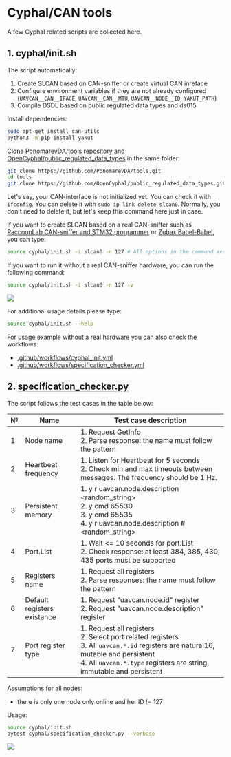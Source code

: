 # Cyphal/CAN tools

A few Cyphal related scripts are collected here.


## 1. cyphal/init.sh

The script automatically:

1. Create SLCAN based on CAN-sniffer or create virtual CAN inreface
2. Configure environment variables if they are not already configured (`UAVCAN__CAN__IFACE`, `UAVCAN__CAN__MTU`, `UAVCAN__NODE__ID`, `YAKUT_PATH`)
3. Compile DSDL based on public regulated data types and ds015

Install dependencies:

```bash
sudo apt-get install can-utils
python3 -m pip install yakut
```

Clone [PonomarevDA/tools](https://github.com/PonomarevDA/tools.git) repository and [OpenCyphal/public_regulated_data_types](https://github.com/OpenCyphal/public_regulated_data_types) in the same folder:

```bash
git clone https://github.com/PonomarevDA/tools.git
cd tools
git clone https://github.com/OpenCyphal/public_regulated_data_types.git
```

Let's say, your CAN-interface is not initialized yet. You can check it with `ifconfig`. You can delete it with `sudo ip link delete slcan0`. Normally, you don't need to delete it, but let's keep this command here just in case.

If you want to create SLCAN based on a real CAN-sniffer such as [RaccoonLab CAN-sniffer and STM32 programmer](https://docs.raccoonlab.co/guide/programmer_sniffer/) or [Zubax Babel-Babel](https://shop.zubax.com/products/zubax-babel-babel-all-in-one-debugger-for-robotics-drone-development), you can type:

```bash
source cyphal/init.sh -i slcan0 -n 127 # All options in the command are actually defaults, so you can skip them
```

If you want to run it without a real CAN-sniffer hardware, you can run the following command:

```bash
source cyphal/init.sh -i slcan0 -n 127 -v
```

![](https://github.com/PonomarevDA/tools/blob/docs/assets/cyphal/cyphal_init.gif?raw=true)

For additional usage details please type:

```bash
source cyphal/init.sh --help
```

For usage example without a real hardware you can also check the workflows:
- [.github/workflows/cyphal_init.yml](../.github/workflows/cyphal_init.yml)
- [.github/workflows/specification_checker.yml](../.github/workflows/specification_checker.yml)


## 2. [specification_checker.py](specification_checker.py)

The script follows the test cases in the table below:

| № | Name                   | Test case description |
| - | ---------------------- | --------------------- |
| 1 | Node name              | 1. Request GetInfo </br> 2. Parse response: the name must follow the pattern
| 2 | Heartbeat frequency    | 1. Listen for Heartbeat for 5 seconds </br> 2. Check min and max timeouts between messages. The frequency should be 1 Hz.
| 3 | Persistent memory      | 1. y r <id> uavcan.node.description <random_string> </br> 2. y cmd <id> 65530 </br> 3. y cmd <id> 65535 </br> 4. y r <id> uavcan.node.description # <random_string>
| 4 | Port.List              | 1. Wait <= 10 seconds for port.List </br> 2. Check response: at least 384, 385, 430, 435 ports must be supported
| 5 | Registers name         | 1. Request all registers </br> 2. Parse responses: the name must follow the pattern
| 6 | Default registers existance | 1. Request "uavcan.node.id" register </br> 2. Request "uavcan.node.description" register
| 7 | Port register type     | 1. Request all registers </br> 2. Select port related registers </br> 3. All `uavcan.*.id` registers are natural16, mutable and persistent </br> 4. All `uavcan.*.type` registers are string, immutable and persistent

Assumptions for all nodes:
- there is only one node only online and her ID != 127

Usage:

```bash
source cyphal/init.sh
pytest cyphal/specification_checker.py --verbose
```

![](https://github.com/PonomarevDA/tools/blob/docs/assets/cyphal/specification_checker.gif?raw=true)
